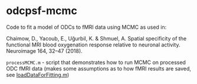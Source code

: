 # odcpsf-mcmc
Code to fit a model of ODCs to fMRI data using MCMC as used in:

Chaimow, D., Yacoub, E., Uğurbil, K. & Shmuel, A. Spatial specificity of the functional MRI blood oxygenation response relative to neuronal activity. Neuroimage 164, 32–47 (2018).

`processMCMC.m` - script that demonstrates how to run MCMC on processed ODC fMRI data (makes some assumptions as to how fMRI results are saved, see [loadDataForFitting.m](+runMCMC/private/loadDataForFitting.m))

